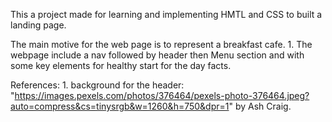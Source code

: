 This a project made for learning and implementing HMTL and CSS to built a landing page.

The main motive for the web page is to represent a breakfast cafe. 1. The webpage include a nav followed by header then Menu section and with some key elements for healthy start for the day facts.

References: 1. background for the header: "https://images.pexels.com/photos/376464/pexels-photo-376464.jpeg?auto=compress&cs=tinysrgb&w=1260&h=750&dpr=1" by Ash Craig.
